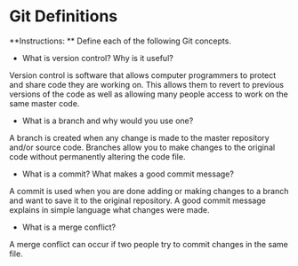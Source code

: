 # Git Definitions

**Instructions: ** Define each of the following Git concepts.

* What is version control?  Why is it useful?

Version control is software that allows computer programmers to protect and share code they are working on. This allows them to revert to previous versions of the code as well as allowing many people access to work on the same master code.

* What is a branch and why would you use one?

A branch is created when any change is made to the master repository and/or source code. Branches allow you to make changes to the original code without permanently altering the code file.

* What is a commit? What makes a good commit message?

A commit is used when you are done adding or making changes to a branch and want to save it to the original repository. A good commit message explains in simple language what changes were made.

* What is a merge conflict?

A merge conflict can occur if two people try to commit changes in the same file.